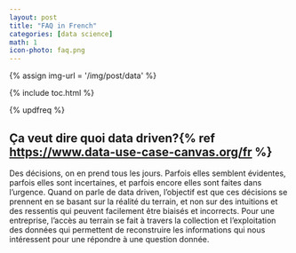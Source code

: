 ```yaml
---
layout: post
title: "FAQ in French"
categories: [data science]
math: 1
icon-photo: faq.png
---
```


{% assign img-url = '/img/post/data' %}

{% include toc.html %}

{% updfreq %}

## Ça veut dire quoi data driven?{% ref https://www.data-use-case-canvas.org/fr %}

Des décisions, on en prend tous les jours. Parfois elles semblent évidentes, parfois elles sont incertaines, et parfois encore elles sont faites dans l’urgence. Quand on parle de data driven, l’objectif est que ces décisions se prennent en se basant sur la réalité du terrain, et non sur des intuitions et des ressentis qui peuvent facilement être biaisés et incorrects. Pour une entreprise, l’accès au terrain se fait à travers la collection et l’exploitation des données qui permettent de reconstruire les informations qui nous intéressent pour une répondre à une question donnée.






